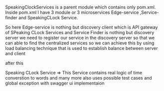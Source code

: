 SpeakingClockServices is a parent module which contains only pom.xml.
Inside pom.xml I have 3 module or 3 microservices
Edge-service ,Service-finder and SpeakingCLock Service.

So here Edge-service is nothing but discovery client which is API gateway of SPeaking CLock Services
and Service Finder is nothing but discovery server we need to register our service in the discovery server so that we can able to find the centralized services so
we can achieve this by using load balancing technique that is used to establish balance between server and client


after this

Speaking CLock Service => This Service contains real logic of time converstion to words
and many more also uses possible test cases and global exception with swagger ui implementaion